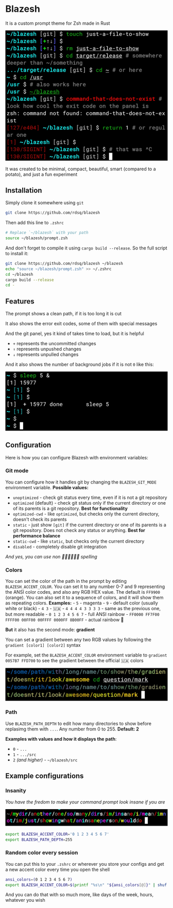 # Blazesh

It is a custom prompt theme for Zsh made in Rust

![Blazesh demo](./media/demo.jpg)

It was created to be minimal, compact, beautiful, smart (compared to a potato), and just a fun experiment

## Installation

Simply clone it somewhere using `git`

```sh
git clone https://github.com/rdsq/blazesh
```

Then add this line to `.zshrc`

```zsh
# Replace `~/blazesh` with your path
source ~/blazesh/prompt.zsh
```

And don't forget to compile it using `cargo build --release`. So the full script to install it:

```sh
git clone https://github.com/rdsq/blazesh ~/blazesh
echo "source ~/blazesh/prompt.zsh" >> ~/.zshrc
cd ~/blazesh
cargo build --release
cd -
```

## Features

The prompt shows a clean path, if it is too long it is cut

It also shows the error exit codes, some of them with special messages

And the git panel, yes it kind of takes time to load, but it is helpful

- `+` represents the uncommitted changes
- `↑` represents unpushed changes
- `↓` represents unpulled changes

And it also shows the number of background jobs if it is not `0` like this:

![Blazesh showing the jobs number in brackets as 1 after running `sleep 5` on background](./media/jobs.jpg)

## Configuration

Here is how you can configure Blazesh with environment variables:

### Git mode

You can configure how it handles git by changing the `BLAZESH_GIT_MODE` environment variable. **Possible values:**

- `unoptimized` - check git status every time, even if it is not a git repository
- `optimized` (default) - check git status only if the current directory or one of its parents is a git repository. **Best for functionality**
- `optimized-cwd` - like `optimized`, but checks only the current directory, doesn't check its parents
- `static` - just show `[git]` if the current directory or one of its parents is a git repository. Does not check any status or anything. **Best for performance balance**
- `static-cwd` - like `static`, but checks only the current directory
- `disabled` - completely disable git integration

*And yes, you can use non 🦅🦅🦅🦅🦅🦅 spelling*

### Colors

You can set the color of the path in the prompt by editing `BLAZESH_ACCENT_COLOR`. You can set it to any number 0-7 and 9 representing the ANSI color codes, and also any RGB HEX value. The default is `FF9900` (orange). You can also set it to a sequence of colors, and it will show them as repeating colors. **Examples:**
    - `5` - magenta
    - `9` - default color (usually white or black)
    - `4 3` - 🇺🇦
    - `4 4 4 4 3 3 3 3` - same as the previous one, but more readable
    - `0 1 2 3 4 5 6 7` - full ANSI rainbow
    - `FF0000 FF7F00 FFFF00 00FF00 00FFFF 0000FF 8B00FF` - actual rainbow 🌈

**But** it also has the second mode: **gradient**

You can set a gradient between any two RGB values by following the `gradient [color1] [color2]` syntax

For example, set the `BLAZESH_ACCENT_COLOR` environment variable to `gradient 0057B7 FFD700` to see the gradient between the official 🇺🇦 colors

![Really long path showing a gradient from blue to yellow](./media/gradient.jpg)

### Path

Use `BLAZESH_PATH_DEPTH` to edit how many directories to show before replasimg them with `...`. Any number from 0 to 255. **Default: 2**

**Examples with values and how it displays the path**:

- `0` - `...`
- `1` - `.../src`
- `2` *(and higher)* - `~/blazesh/src`

## Example configurations

### Insanity

*You have the fredom to make your command prompt look insane if you are*

![Command prompt showing path of ~/mydir/another/one/so/many/dirs/im/insane/i/mean/imnot/im/just/showingwhat/aninsaneperson/woulddo in full and repeating ANSI rainbow](./media/insanity.jpg)

```sh
export BLAZESH_ACCENT_COLOR='0 1 2 3 4 5 6 7'
export BLAZESH_PATH_DEPTH=255
```

### Random color every session

You can put this to your `.zshrc` or wherever you store your configs and get a new accent color every time you open the shell

```sh
ansi_colors=(0 1 2 3 4 5 6 7)
export BLAZESH_ACCENT_COLOR=$(printf "%s\n" "${ansi_colors[@]}" | shuf -n 1)
```

And you can do that with so much more, like days of the week, hours, whatever you wish
